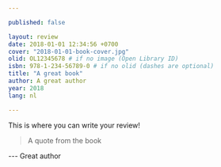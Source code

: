 ```yaml
---

published: false

layout: review
date: 2018-01-01 12:34:56 +0700
cover: "2018-01-01-book-cover.jpg"
olid: OL12345678 # if no image (Open Library ID)
isbn: 978-1-234-56789-0 # if no olid (dashes are optional)
title: "A great book"
author: A great author
year: 2018
lang: nl

---
```


This is where you can write your review!

> A quote from the book

--- Great author
